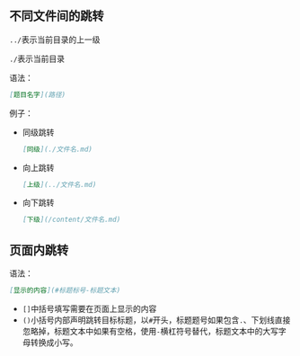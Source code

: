 ## 不同文件间的跳转

`../`表示当前目录的上一级

`./`表示当前目录

语法：

```markdown
[题目名字](路径)
```

例子：

-   同级跳转

    ```markdown
    [同级](./文件名.md)
    ```

-   向上跳转

    ```markdown
    [上级](../文件名.md)
    ```

-   向下跳转

    ```markdown
    [下级](/content/文件名.md)
    ```

## 页面内跳转

语法：

```markdown
[显示的内容](#标题标号-标题文本)
```

-   `[]`中括号填写需要在页面上显示的内容
-   `()`小括号内部声明跳转目标标题，以`#`开头，标题题号如果包含`.`、下划线直接忽略掉，标题文本中如果有空格，使用`-`横杠符号替代，标题文本中的大写字母转换成小写。